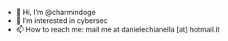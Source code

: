 - 👋 Hi, I’m @charmindoge
- 👀 I’m interested in cybersec
- 📫 How to reach me: mail me at danielechianella [at] hotmail.it
